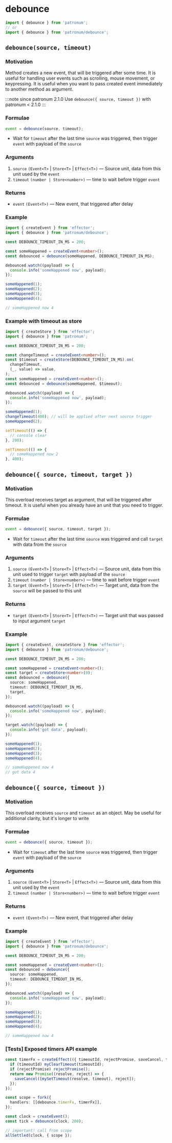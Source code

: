 # debounce

```ts
import { debounce } from 'patronum';
// or
import { debounce } from 'patronum/debounce';
```

## `debounce(source, timeout)`

### Motivation

Method creates a new event, that will be triggered after some time. It is useful for handling user events such as scrolling, mouse movement, or keypressing.
It is useful when you want to pass created event immediately to another method as argument.

:::note since
patronum 2.1.0
Use `debounce({ source, timeout })` with patronum < 2.1.0
:::

### Formulae

```ts
event = debounce(source, timeout);
```

- Wait for `timeout` after the last time `source` was triggered, then trigger `event` with payload of the `source`

### Arguments

1. `source` `(Event<T>` | `Store<T>` | `Effect<T>)` — Source unit, data from this unit used by the `event`
1. `timeout` `(number | Store<number>)` — time to wait before trigger `event`

### Returns

- `event` `(Event<T>)` — New event, that triggered after delay

### Example

```ts
import { createEvent } from 'effector';
import { debounce } from 'patronum/debounce';

const DEBOUNCE_TIMEOUT_IN_MS = 200;

const someHappened = createEvent<number>();
const debounced = debounce(someHappened, DEBOUNCE_TIMEOUT_IN_MS);

debounced.watch((payload) => {
  console.info('someHappened now', payload);
});

someHappened(1);
someHappened(2);
someHappened(3);
someHappened(4);

// someHappened now 4
```

### Example with timeout as store

```ts
import { createStore } from 'effector';
import { debounce } from 'patronum';

const DEBOUNCE_TIMEOUT_IN_MS = 200;

const changeTimeout = createEvent<number>();
const $timeout = createStore(DEBOUNCE_TIMEOUT_IN_MS).on(
  changeTimeout,
  (_, value) => value,
);
const someHappened = createEvent<number>();
const debounced = debounce(someHappened, $timeout);

debounced.watch((payload) => {
  console.info('someHappened now', payload);
});

someHappened(1);
changeTimeout(400); // will be applied after next source trigger
someHappened(2);

setTimeout(() => {
  // console clear
}, 200);

setTimeout(() => {
  // someHappened now 2
}, 400);
```

## `debounce({ source, timeout, target })`

### Motivation

This overload receives target as argument, that will be triggered after timeout.
It is useful when you already have an unit that you need to trigger.

### Formulae

```ts
event = debounce({ source, timeout, target });
```

- Wait for `timeout` after the last time `source` was triggered and call `target` with data from the `source`

### Arguments

1. `source` `(Event<T>` | `Store<T>` | `Effect<T>)` — Source unit, data from this unit used to trigger `target` with payload of the `source`
1. `timeout` `(number | Store<number>)` — time to wait before trigger `event`
1. `target` `(Event<T>` | `Store<T>` | `Effect<T>)` — Target unit, data from the `source` will be passed to this unit

### Returns

- `target` `(Event<T>` | `Store<T>` | `Effect<T>)` — Target unit that was passed to input argument `target`

### Example

```ts
import { createEvent, createStore } from 'effector';
import { debounce } from 'patronum/debounce';

const DEBOUNCE_TIMEOUT_IN_MS = 200;

const someHappened = createEvent<number>();
const target = createStore<number>(0);
const debounced = debounce({
  source: someHappened,
  timeout: DEBOUNCE_TIMEOUT_IN_MS,
  target,
});

debounced.watch((payload) => {
  console.info('someHappened now', payload);
});

target.watch((payload) => {
  console.info('got data', payload);
});

someHappened(1);
someHappened(2);
someHappened(3);
someHappened(4);

// someHappened now 4
// got data 4
```

## `debounce({ source, timeout })`

### Motivation

This overload receives `source` and `timeout` as an object. May be useful for additional clarity, but it's longer to write

### Formulae

```ts
event = debounce({ source, timeout });
```

- Wait for `timeout` after the last time `source` was triggered, then trigger `event` with payload of the `source`

### Arguments

1. `source` `(Event<T>` | `Store<T>` | `Effect<T>)` — Source unit, data from this unit used by the `event`
1. `timeout` `(number | Store<number>)` — time to wait before trigger `event`

### Returns

- `event` `(Event<T>)` — New event, that triggered after delay

### Example

```ts
import { createEvent } from 'effector';
import { debounce } from 'patronum/debounce';

const DEBOUNCE_TIMEOUT_IN_MS = 200;

const someHappened = createEvent<number>();
const debounced = debounce({
  source: someHappened,
  timeout: DEBOUNCE_TIMEOUT_IN_MS,
});

debounced.watch((payload) => {
  console.info('someHappened now', payload);
});

someHappened(1);
someHappened(2);
someHappened(3);
someHappened(4);

// someHappened now 4
```

### [Tests] Exposed timers API example

```ts
const timerFx = createEffect(({ timeoutId, rejectPromise, saveCancel, timeout }: DebounceTimerFxProps) => {
  if (timeoutId) myClearTimeout(timeoutId);
  if (rejectPromise) rejectPromise();
  return new Promise((resolve, reject) => {
    saveCancel([mySetTimeout(resolve, timeout), reject]);
  });
});

const scope = fork({
  handlers: [[debounce.timerFx, timerFx]],
});

const clock = createEvent();
const tick = debounce(clock, 200);

// important! call from scope
allSettled(clock, { scope });
```
